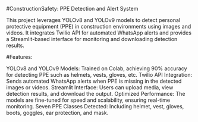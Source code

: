 
#ConstructionSafety: PPE Detection and Alert System

This project leverages YOLOv8 and YOLOv9 models to detect personal protective equipment (PPE) in construction environments using images and videos. It integrates Twilio API for automated WhatsApp alerts and provides a Streamlit-based interface for monitoring and downloading detection results.

#Features:

YOLOv8 and YOLOv9 Models: Trained on Colab, achieving 90% accuracy for detecting PPE such as helmets, vests, gloves, etc.
Twilio API Integration: Sends automated WhatsApp alerts when PPE is missing in the detected images or videos.
Streamlit Interface: Users can upload media, view detection results, and download the output.
Optimized Performance: The models are fine-tuned for speed and scalability, ensuring real-time monitoring.
Seven PPE Classes Detected: Including helmet, vest, gloves, boots, goggles, ear protection, and mask.
